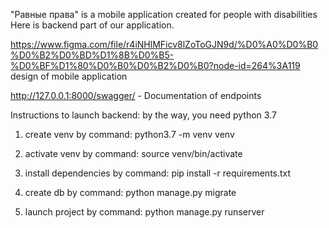 "Равные права" is a mobile application created for people with disabilities
Here is backend part of our application.

https://www.figma.com/file/r4iNHlMFicv8lZoToGJN9d/%D0%A0%D0%B0%D0%B2%D0%BD%D1%8B%D0%B5-%D0%BF%D1%80%D0%B0%D0%B2%D0%B0?node-id=264%3A119
design of mobile application

http://127.0.0.1:8000/swagger/ - Documentation of endpoints

Instructions to launch backend:
by the way, you need python 3.7

1) create venv by command: python3.7 -m venv venv 

2) activate venv by command: source venv/bin/activate

3) install dependencies by command: pip install -r requirements.txt

4) create db by command: python manage.py migrate

5) launch project by command: python manage.py runserver
